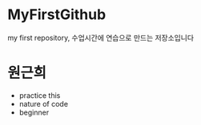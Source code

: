 # MyFirstGithub
my first repository, 수업시간에 연습으로 만드는 저장소입니다 

# 원근희
* practice this 
* nature of code 
* beginner
